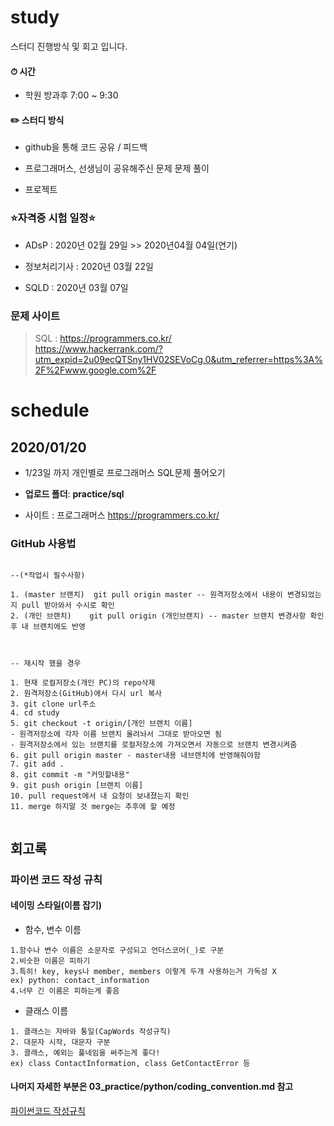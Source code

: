 # study

스터디 진행방식 및 회고 입니다.


#### ⏱ 시간

- 학원 방과후 7:00 ~ 9:30

#### ✏️ 스터디 방식

- github을 통해 코드 공유 / 피드백

- 프로그래머스, 선생님이 공유해주신 문제 문제 풀이

- 프로젝트

### ⭐️자격증 시험 일정⭐️

- ADsP        :   2020년 02월 29일 >> 2020년04월 04일(연기)

- 정보처리기사 :   2020년 03월 22일 

- SQLD        :   2020년 03월 07일     

### 문제 사이트


> SQL : <https://programmers.co.kr/>  <br/>
        <https://www.hackerrank.com/?utm_expid=2u09ecQTSny1HV02SEVoCg.0&utm_referrer=https%3A%2F%2Fwww.google.com%2F>

# schedule

## 2020/01/20

- 1/23일 까지 개인별로 프로그래머스 SQL문제 풀어오기

- __업로드 폴더__: __practice/sql__

- 사이트 : 프로그래머스 <https://programmers.co.kr/>




### GitHub 사용법

```

--(*작업시 필수사항)

1. (master 브랜치)  git pull origin master -- 원격저장소에서 내용이 변경되었는지 pull 받아와서 수시로 확인
2. (개인 브랜치)    git pull origin (개인브랜치) -- master 브랜치 변경사항 확인후 내 브랜치에도 반영


```

```

-- 재시작 했을 경우

1. 현재 로컬저장소(개인 PC)의 repo삭제
2. 원격저장소(GitHub)에서 다시 url 복사
3. git clone url주소
4. cd study
5. git checkout -t origin/[개인 브랜치 이름] 
- 원격저장소에 각자 이름 브랜치 올려놔서 그대로 받아오면 됨
- 원격저장소에서 있는 브랜치를 로컬저장소에 가져오면서 자동으로 브랜치 변경시켜줌
6. git pull origin master - master내용 내브랜치에 반영해줘야함
7. git add .
8. git commit -m "커밋할내용"
9. git push origin [브랜치 이름]
10. pull request에서 내 요청이 보내졌는지 확인
11. merge 하지말 것 merge는 추후에 할 예정


```

## 회고록

### 파이썬 코드 작성 규칙


#### 네이밍 스타일(이름 잡기)

- 함수, 변수 이름
```
1.함수나 변수 이름은 소문자로 구성되고 언더스코어(_)로 구분
2.비슷한 이름은 피하기
3.특히! key, keys나 member, members 이렇게 두개 사용하는거 가독성 X
ex) python: contact_information
4.너무 긴 이름은 피하는게 좋음
```
- 클래스 이름
```
1. 클래스는 자바와 통일(CapWords 작성규칙)
2. 대문자 시작, 대문자 구분
3. 클래스, 예외는 풀네임을 써주는게 좋다!
ex) class ContactInformation, class GetContactError 등
```

#### 나머지 자세한 부분은 03_practice/python/coding_convention.md 참고
[파이썬코드 작성규칙](https://github.com/yejiCho/study/blob/master/03_practice/python/coding_convention.md)